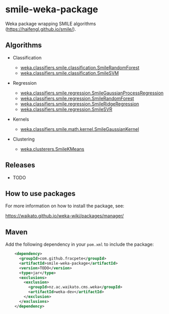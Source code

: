 # smile-weka-package
Weka package wrapping SMILE algorithms (https://haifengl.github.io/smile/).

## Algorithms

* Classification

  * [weka.classifiers.smile.classification.SmileRandomForest](https://haifengl.github.io/smile/api/java/smile/classification/RandomForest.html)
  * [weka.classifiers.smile.classification.SmileSVM](https://haifengl.github.io/smile/api/java/smile/classification/SVM.html)
  
* Regression
  
  * [weka.classifiers.smile.regression.SmileGaussianProcessRegression](https://haifengl.github.io/smile/api/java/smile/regression/GaussianProcessRegression.html)
  * [weka.classifiers.smile.regression.SmileRandomForest](https://haifengl.github.io/smile/api/java/smile/regression/RandomForest.html)
  * [weka.classifiers.smile.regression.SmileRidgeRegression](https://haifengl.github.io/smile/api/java/smile/regression/RidgeRegression.html)
  * [weka.classifiers.smile.regression.SmileSVR](https://haifengl.github.io/smile/api/java/smile/regression/SVR.html)

* Kernels

  * [weka.classifiers.smile.math.kernel.SmileGaussianKernel](https://haifengl.github.io/smile/api/java/smile/math/kernel/GaussianKernel.html)

* Clustering

  * [weka.clusterers.SmileKMeans](https://haifengl.github.io/smile/api/java/smile/clustering/KMeans.html)


## Releases

* TODO


## How to use packages

For more information on how to install the package, see:

https://waikato.github.io/weka-wiki/packages/manager/


## Maven

Add the following dependency in your `pom.xml` to include the package:

```xml
    <dependency>
      <groupId>com.github.fracpete</groupId>
      <artifactId>smile-weka-package</artifactId>
      <version>TODO</version>
      <type>jar</type>
      <exclusions>
        <exclusion>
          <groupId>nz.ac.waikato.cms.weka</groupId>
          <artifactId>weka-dev</artifactId>
        </exclusion>
      </exclusions>
    </dependency>
```

